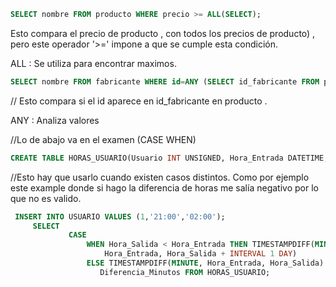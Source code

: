 ```SQL
SELECT nombre FROM producto WHERE precio >= ALL(SELECT);
```


Esto compara el precio de producto , con todos los precios de producto) , pero este operador '>=' impone a que se cumple esta condición.

ALL : Se utiliza para encontrar maximos.

```SQL
SELECT nombre FROM fabricante WHERE id=ANY (SELECT id_fabricante FROM producto);
```

// Esto compara si el id aparece en id_fabricante en producto .

ANY :  Analiza valores

//Lo de abajo va en el examen (CASE WHEN)

```SQL
CREATE TABLE HORAS_USUARIO(Usuario INT UNSIGNED, Hora_Entrada DATETIME, Hora_Salida DATETIME);
```

//Esto hay que usarlo cuando existen casos distintos. Como por ejemplo este example donde si hago la diferencia de horas me salía negativo por lo que no es valido.

```SQL
 INSERT INTO USUARIO VALUES (1,'21:00','02:00'); 
	 SELECT 
			 CASE 
				 WHEN Hora_Salida < Hora_Entrada THEN TIMESTAMPDIFF(MINUTE,
					 Hora_Entrada, Hora_Salida + INTERVAL 1 DAY) 
				 ELSE TIMESTAMPDIFF(MINUTE, Hora_Entrada, Hora_Salida) END AS
					Diferencia_Minutos FROM HORAS_USUARIO;
```
